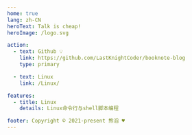 ```yaml
---
home: true
lang: zh-CN
heroText: Talk is cheap!
heroImage: /logo.svg

action:
  - text: Github 💡
    link: https://github.com/LastKnightCoder/booknote-blog
    type: primary

  - text: Linux
    link: /Linux/

features:
  - title: Linux
    details: Linux命令行与shell脚本编程

footer: Copyright © 2021-present 熊滔 ♥
---
```

